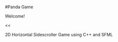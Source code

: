 #Panda Game

Welcome!


<<<Currently in Progress>

2D Horizontal Sidescroller Game using C++ and SFML
